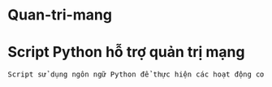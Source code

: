 # Quan-tri-mang
<h1>Script Python hỗ trợ quản trị mạng</h1>
<pre>Script sử dụng ngôn ngữ Python để thực hiện các hoạt động cơ bản như ping các thiết bị, kiểm tra port đang sử dụng, cảnh báo khi có thiết bị lạ kết nối vào mạng, speedtest,...</pre>
